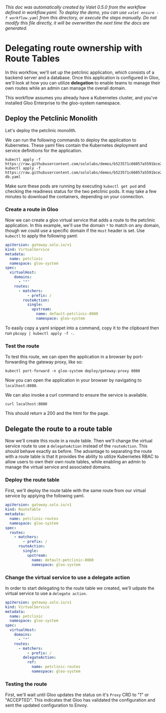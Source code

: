 _This doc was automatically created by Valet 0.5.0 from the workflow defined in workflow.yaml. To deploy the demo, you can use `valet ensure -f workflow.yaml` from this directory, or execute the steps manually. Do not modify this file directly, it will be overwritten the next time the docs are generated._

# Delegating route ownership with Route Tables

In this workflow, we'll set up the petclinic application, which consists of a backend server and a database. Once this application is configured in Gloo, we'll look at how you can utilize **delegation** to enable teams to manage their own routes while an admin can manage the overall domain.


This workflow assumes you already have a Kubernetes cluster, and you've installed Gloo Enterprise to the gloo-system namespace.


## Deploy the Petclinic Monolith

Let's deploy the petclinic monolith.

 

We can run the following commands to deploy the application to Kubernetes. These yaml files contain the Kubernetes deployment and service definitions for the application.


```
kubectl apply -f https://raw.githubusercontent.com/sololabs/demos/b523571c66057a5591bce22ad896729f1fee662b/petclinic_demo/petclinic.yaml
kubectl apply -f https://raw.githubusercontent.com/sololabs/demos/b523571c66057a5591bce22ad896729f1fee662b/petclinic_demo/petclinic-db.yaml
```

 

Make sure these pods are running by executing `kubectl get pod` and checking the readiness status for the two petclinic pods. It may take a few minutes to download the containers, depending on your connection.


### Create a route in Gloo

Now we can create a gloo virtual service that adds a route to the petclinic application. In this example, we'll use the domain `*` to match on any domain, though we could use a specific domain if the `Host` header is set. Use `kubectl` to apply the following yaml:


```yaml
apiVersion: gateway.solo.io/v1
kind: VirtualService
metadata:
  name: petclinic
  namespace: gloo-system
spec:
  virtualHost:
    domains:
      - "*"
    routes:
      - matchers:
          - prefix: /
        routeAction:
          single:
            upstream:
              name: default-petclinic-8080
              namespace: gloo-system
```

 

To easily copy a yaml snippet into a command, copy it to the clipboard then run `pbcopy | kubectl apply -f -`.


### Test the route

To test this route, we can open the application in a browser by port-forwarding the gateway proxy, like so:

`kubectl port-forward -n gloo-system deploy/gateway-proxy 8080`

Now you can open the application in your browser by navigating to `localhost:8080`.

We can also invoke a curl command to ensure the service is available.

`curl localhost:8080`

This should return a 200 and the html for the page.


## Delegate the route to a route table

Now we'll create this route in a route table. Then we'll change the virtual service route to use a `delegateAction` instead of the `routeAction`. This should behave exactly as before. The advantage to separating the route with a route table is that it provides the ability to utilize Kubernetes RBAC to allow users to own their own route tables, while enabling an admin to manage the virtual service and associated domains.


### Deploy the route table

First, we'll deploy the route table with the same route from our virtual service by applying the following yaml.

```yaml
apiVersion: gateway.solo.io/v1
kind: RouteTable
metadata:
  name: petclinic-routes
  namespace: gloo-system
spec:
  routes:
    - matchers:
        - prefix: /
      routeAction:
        single:
          upstream:
            name: default-petclinic-8080
            namespace: gloo-system
```

### Change the virtual service to use a delegate action

In order to start delegating to the route table we created, we'll udpate the virtual service to use a `delegate action`.

```yaml
apiVersion: gateway.solo.io/v1
kind: VirtualService
metadata:
  name: petclinic
  namespace: gloo-system
spec:
  virtualHost:
    domains:
      - "*"
    routes:
      - matchers:
          - prefix: /
        delegateAction:
          ref:
            name: petclinic-routes
            namespace: gloo-system
```

### Testing the route

 

First, we'll wait until Gloo updates the status on it's `Proxy` CRD to "1" or "ACCEPTED". This indicates that Gloo has validated the configuration and sent the updated configuration to Envoy.


 